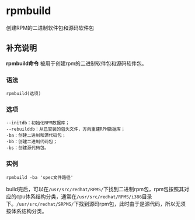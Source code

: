 # rpmbuild

创建RPM的二进制软件包和源码软件包

## 补充说明

**rpmbuild命令** 被用于创建rpm的二进制软件包和源码软件包。

### 语法

```text
rpmbuild(选项)
```

### 选项

```text
--initdb：初始化RPM数据库；
--rebuilddb：从已安装的包头文件，方向重建RPM数据库；
-ba：创建二进制和源代码包；
-bb：创建二进制代码包；
-bs：创建源代码包。
```

### 实例

```text
rpmbuild -ba 'spec文件路径'
```

build完后，可以在`/usr/src/redhat/RPMS/`下找到二进制rpm包，rpm包按照其对应的cpu体系结构分类，通常在`/usr/src/redhat/RPMS/i386`目录下。`/usr/src/redhat/SRPMS/`下找到源码rpm包，此时由于是源代码，所以无须按体系结构分类。

